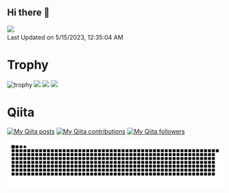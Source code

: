 ## Hi there 👋

<!--START_SECTION:lapras-card-->
<a href="https://lapras.com/public/HQQJFEA" target="_blank" rel="noopener noreferrer"><img src="https://lapras-card-generator.vercel.app/api/svg?e=3.24&b=3.36&i=2.65&b1=%23020E27&b2=%230E5593&i1=%23030E21&i2=%231688BF&l=ja" width="400" ></a>  
Last Updated on 5/15/2023, 12:35:04 AM
<!--END_SECTION:lapras-card-->

# Trophy
![trophy](https://github-profile-trophy.vercel.app/?username=0123takaokeita&theme=juicyfresh&column=6&margin-w=15&margin-h=15&title=Joined2020,Commits,Issues,PullRequest,Repositories,Followers)
![](https://github-profile-summary-cards.vercel.app/api/cards/stats?username=0123takaokeita&theme=github_dark)
![](https://github-profile-summary-cards.vercel.app/api/cards/repos-per-language?username=0123takaokeita&theme=github_dark)
![](https://github-profile-summary-cards.vercel.app/api/cards/profile-details?username=0123takaokeita&theme=github_dark)



# Qiita
[![My Qiita posts](https://qiita-badge.apiapi.app/s/kit_tko/posts.svg)](http://qiita.com/kit_tko)
[![My Qiita contributions](https://qiita-badge.apiapi.app/s/kit_tko/contributions.svg)](http://qiita.com/kit_tko)
[![My Qiita followers](https://qiita-badge.apiapi.app/s/kit_tko/followers.svg)](http://qiita.com/kit_tko)

![github-contribution-grid-snake](https://raw.githubusercontent.com/0123takaokeita/0123takaokeita/master/img/snake.svg) 